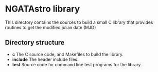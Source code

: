 # NGATAstro library

This directory contains the sources to build a small C library that provides routines to get the modified julian date (MJD)

## Directory structure

* **c**    The C source code, and Makefiles to build the library.
* **include** The header include files.
* **test** Source code for command line test programs for the library.
